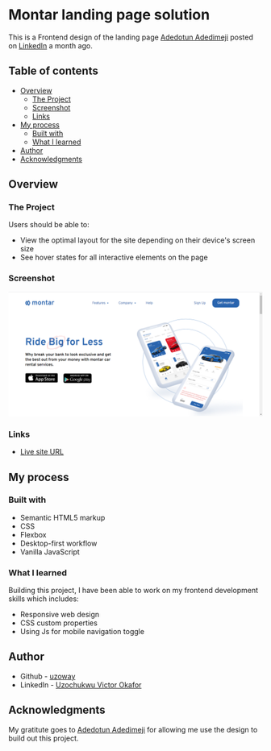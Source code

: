 # Montar landing page solution

This is a Frontend design of the landing page [Adedotun Adedimeji](https://www.linkedin.com/in/adedotun-ayodimeji-310697182/) posted on [LinkedIn](hhttps://www.linkedin.com/posts/adedotun-ayodimeji-310697182_howdy-landing-page-design-for-a-car-rental-activity-6804388838379659264-Mvon) a month ago.

## Table of contents

- [Overview](#overview)
  - [The Project](#the-project)
  - [Screenshot](#screenshot)
  - [Links](#links)
- [My process](#my-process)
  - [Built with](#built-with)
  - [What I learned](#what-i-learned)
- [Author](#author)
- [Acknowledgments](#acknowledgments)

## Overview

### The Project

Users should be able to:

- View the optimal layout for the site depending on their device's screen size
- See hover states for all interactive elements on the page

### Screenshot

![](./screenshot.jpg)

### Links

- [Live site URL](https://montar-landing-page.vercel.app/)

## My process

### Built with

- Semantic HTML5 markup
- CSS
- Flexbox
- Desktop-first workflow
- Vanilla JavaScript

### What I learned

Building this project, I have been able to work on my frontend development skills which includes:

- Responsive web design
- CSS custom properties
- Using Js for mobile navigation toggle

## Author

- Github - [uzoway](https://github.com/uzoway)
- LinkedIn - [Uzochukwu Victor Okafor](https://www.linkedin.com/in/uzochukwuokafor/)

## Acknowledgments

My gratitute goes to [Adedotun Adedimeji](https://www.linkedin.com/in/adedotun-ayodimeji-310697182/) for allowing me use the design to build out this project.

